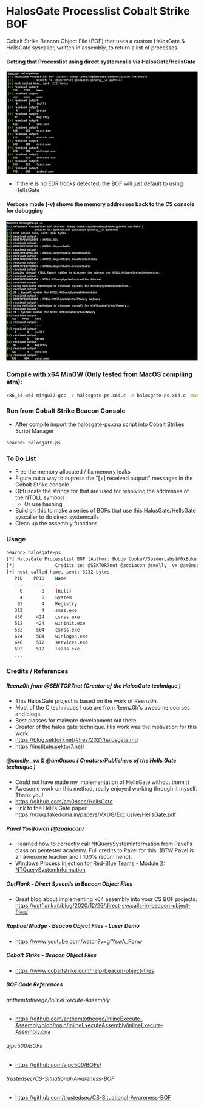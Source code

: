 # HalosGate Processlist Cobalt Strike BOF
Cobalt Strike Beacon Object File (BOF) that uses a custom HalosGate & HellsGate syscaller, written in assembly, to return a list of processes.

#### Getting that Processlist using direct systemcalls via HalosGate/HellsGate
![](/images/hgps1.png)
+ If there is no EDR hooks detected, the BOF will just default to using HellsGate

#### Verbose mode (-v) shows the memory addresses back to the CS console for debugging
![](/images/hgps-verbose.png)

### Compile with x64 MinGW (Only tested from MacOS compiling atm):
```bash
x86_64-w64-mingw32-gcc -c halosgate-ps.x64.c -o halosgate-ps.x64.o -masm=intel
```
### Run from Cobalt Strike Beacon Console
+ After compile import the halosgate-ps.cna script into Cobalt Strikes Script Manager
```bash
beacon> halosgate-ps
```

### To Do List
+ Free the memory allocated / fix memory leaks
+ Figure out a way to supress the "[+] received output:" messages in the Cobalt Strike console
+ Obfuscate the strings for that are used for resolving the addresses of the NTDLL symbols
  + Or use hashing
+ Build on this to make a series of BOFs that use this HalosGate/HellsGate syscaller to do direct systemcalls
+ Clean up the assembly functions

### Usage
```bash
beacon> halosgate-ps
[*] HalosGate Processlist BOF (Author: Bobby Cooke//SpiderLabs|@0xBoku|github.com/boku7)
[*]               Credits to: @SEKTOR7net @zodiacon @smelly__vx @am0nsec
[+] host called home, sent: 3232 bytes
   PID    PPID    Name
   ---    ----    ----
     0       0    (null)
     4       0    System
    92       4    Registry
   312       4    smss.exe
   436     424    csrss.exe
   512     424    wininit.exe
   532     504    csrss.exe
   624     504    winlogon.exe
   648     512    services.exe
   692     512    lsass.exe
   ...
```


### Credits / References
##### Reenz0h from @SEKTOR7net (Creator of the HalosGate technique )
  + This HalosGate project is based on the work of Reenz0h.
  + Most of the C techniques I use are from Reenz0h's awesome courses and blogs 
  + Best classes for malware development out there.
  + Creator of the halos gate technique. His work was the motivation for this work.
  + https://blog.sektor7.net/#!res/2021/halosgate.md 
  + https://institute.sektor7.net/
##### @smelly__vx & @am0nsec ( Creators/Publishers of the Hells Gate technique )
  + Could not have made my implementation of HellsGate without them :)
  + Awesome work on this method, really enjoyed working through it myself. Thank you!
  + https://github.com/am0nsec/HellsGate 
  + Link to the Hell's Gate paper: https://vxug.fakedoma.in/papers/VXUG/Exclusive/HellsGate.pdf
##### Pavel Yosifovich (@zodiacon)
  + I learned how to correctly call NtQuerySystemInformation from Pavel's class on pentester academy. Full credits to Pavel for this. (BTW Pavel is an awesome teacher and I 100% recommend).
  + [Windows Process Injection for Red-Blue Teams - Module 2: NTQuerySystemInformation](https://www.pentesteracademy.com/video?id=1634)
##### OutFlank - Direct Syscalls in Beacon Object Files
  + Great blog about implementing x64 assembly into your CS BOF projects: https://outflank.nl/blog/2020/12/26/direct-syscalls-in-beacon-object-files/
##### Raphael Mudge - Beacon Object Files - Luser Demo
+ https://www.youtube.com/watch?v=gfYswA_Ronw
##### Cobalt Strike - Beacon Object Files
+ https://www.cobaltstrike.com/help-beacon-object-files
##### BOF Code References
###### anthemtotheego/InlineExecute-Assembly
+ https://github.com/anthemtotheego/InlineExecute-Assembly/blob/main/inlineExecuteAssembly/inlineExecute-Assembly.cna
###### ajpc500/BOFs
+ https://github.com/ajpc500/BOFs/
###### trustedsec/CS-Situational-Awareness-BOF
+ https://github.com/trustedsec/CS-Situational-Awareness-BOF
